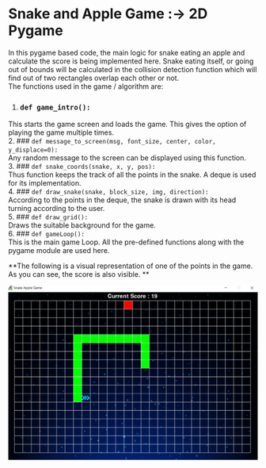 # Snake and Apple Game :-> 2D Pygame
In this pygame based code, the main logic for snake eating an apple and calculate the score is being implemented here. Snake eating itself, or going out of bounds will be calculated in the collision detection function which will find out of two rectangles overlap each other or not.  
The functions used in the game / algorithm are:  
1.	### ` def game_intro(): `  
This starts the game screen and loads the game. This gives the option of playing the game multiple times.  
2.	### ` def message_to_screen(msg, font_size, center, color, y_displace=0): `   
Any random message to the screen can be displayed using this function.  
3.	### ` def snake_coords(snake, x, y, pos): `   
Thus function keeps the track of all the points in the snake. A deque is used for its implementation.  
4.	### ` def draw_snake(snake, block_size, img, direction): `  
According to the points in the deque, the snake is drawn with its head turning according to the user.  
5.	### ` def draw_grid(): `   
Draws the suitable background for the game.  
6.	### ` def gameLoop(): `   
This is the main game Loop. All the pre-defined functions along with the pygame module are used here.  

**The following is a visual representation of one of the points in the game. As you can see, the score is also visible. **  

![Snake and Apple Game using Pygame](Implementation.png)  


